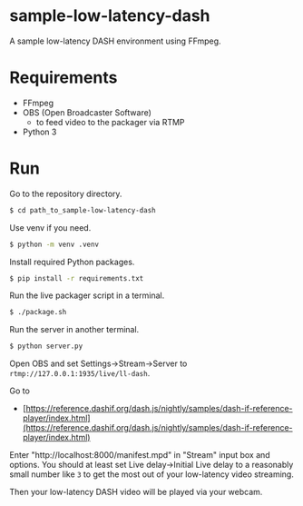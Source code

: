 # sample-low-latency-dash

A sample low-latency DASH environment using FFmpeg.

# Requirements

- FFmpeg
- OBS (Open Broadcaster Software)
	- to feed video to the packager via RTMP
- Python 3

# Run

Go to the repository directory.

```sh
$ cd path_to_sample-low-latency-dash
```

Use venv if you need.

```sh
$ python -m venv .venv
```

Install required Python packages.

```sh
$ pip install -r requirements.txt
```

Run the live packager script in a terminal.

```sh
$ ./package.sh
```

Run the server in another terminal.

```sh
$ python server.py
```

Open OBS and set Settings->Stream->Server to `rtmp://127.0.0.1:1935/live/ll-dash`.

Go to

- [https://reference.dashif.org/dash.js/nightly/samples/dash-if-reference-player/index.html](https://reference.dashif.org/dash.js/nightly/samples/dash-if-reference-player/index.html)

Enter "http://localhost:8000/manifest.mpd" in "Stream" input box and options.  You should at least set Live delay->Initial Live delay to a reasonably small number like `3` to get the most out of your low-latency video streaming.

Then your low-latency DASH video will be played via your webcam.
